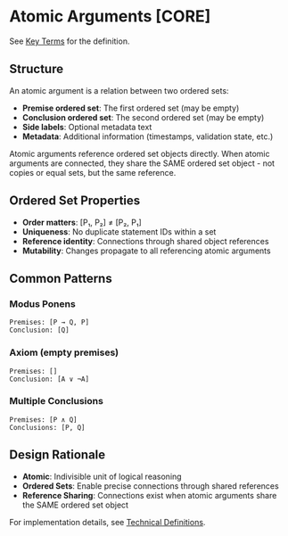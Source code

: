 # Atomic Arguments [CORE]

See [Key Terms](./key-terms.md#atomic-argument) for the definition.

## Structure

An atomic argument is a relation between two ordered sets:
- **Premise ordered set**: The first ordered set (may be empty)
- **Conclusion ordered set**: The second ordered set (may be empty)
- **Side labels**: Optional metadata text
- **Metadata**: Additional information (timestamps, validation state, etc.)

Atomic arguments reference ordered set objects directly. When atomic arguments are connected, they share the SAME ordered set object - not copies or equal sets, but the same reference.

## Ordered Set Properties

- **Order matters**: [P₁, P₂] ≠ [P₂, P₁]
- **Uniqueness**: No duplicate statement IDs within a set
- **Reference identity**: Connections through shared object references
- **Mutability**: Changes propagate to all referencing atomic arguments

## Common Patterns

### Modus Ponens
```
Premises: [P → Q, P]
Conclusion: [Q]
```

### Axiom (empty premises)
```
Premises: []
Conclusion: [A ∨ ¬A]
```

### Multiple Conclusions
```
Premises: [P ∧ Q]
Conclusions: [P, Q]
```

## Design Rationale

- **Atomic**: Indivisible unit of logical reasoning
- **Ordered Sets**: Enable precise connections through shared references
- **Reference Sharing**: Connections exist when atomic arguments share the SAME ordered set object

For implementation details, see [Technical Definitions](../08-technical-design/technical-definitions.md).